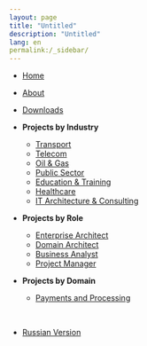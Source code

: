 ```yaml
---
layout: page
title: "Untitled"
description: "Untitled"
lang: en
permalink:/_sidebar/
---
```


- [Home](/en/)
- [About](/en/about)
- [Downloads](/en/downloads)

- **Projects by Industry**
  - [Transport](/en/projects/transport)
  - [Telecom](/en/projects/telecom)
  - [Oil & Gas](/en/projects/oilgas)
  - [Public Sector](/en/projects/gov)
  - [Education & Training](/en/projects/education)
  - [Healthcare](/en/projects/healthcare)
  - [IT Architecture & Consulting](/en/projects/it)

- **Projects by Role**
  - [Enterprise Architect](/en/roles/enterprise-architect)
  - [Domain Architect](/en/roles/domain-architect)
  - [Business Analyst](/en/roles/business-analyst)
  - [Project Manager](/en/roles/project-manager)

- **Projects by Domain**
  - [Payments and Processing](/en/domains/card-processing)

<br>

- [Russian Version](/ru/)